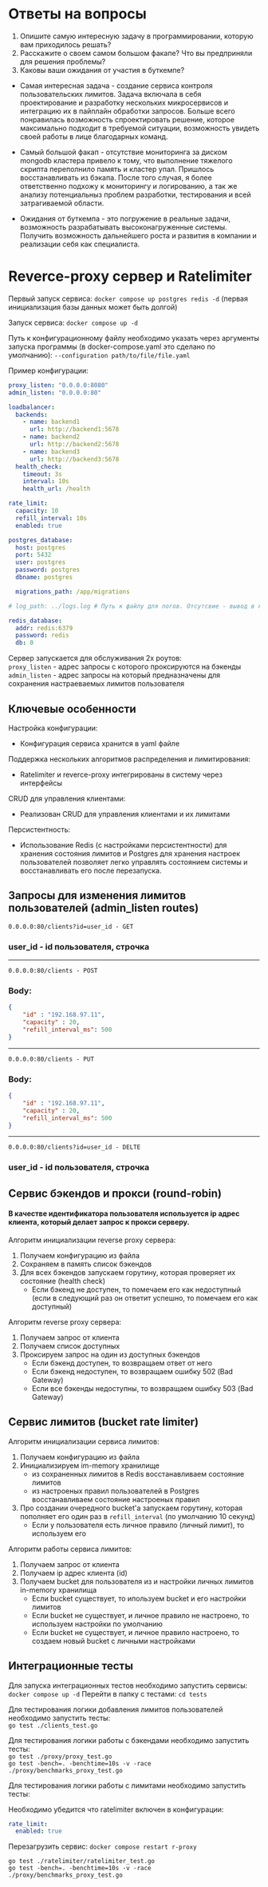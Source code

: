 # Ответы на вопросы
1. Опишите самую интересную задачу в программировании, которую вам приходилось решать?
2. Расскажите о своем самом большом факапе? Что вы предприняли для решения проблемы?
3. Каковы ваши ожидания от участия в буткемпе?

- Самая интересная задача - создание сервиса контроля пользовательских лимитов. Задача включала в себя проектирование и разработку нескольких микросервисов и интеграцию их в пайплайн обработки запросов. Больше всего понравилась возможность спроектировать решение, которое максимально подходит в требуемой ситуации, возможность увидеть своей работы в лице благодарных команд.

- Самый большой факап - отсутствие мониторинга за диском mongodb кластера привело к тому, что выполнение тяжелого скрипта переполнило память и кластер упал. Пришлось восстанавливать из бэкапа. После того случая, я более ответственно подхожу к мониторингу и логированию, а так же анализу потенциальныз проблем разработки, тестирования и всей затрагиваемой области.

- Ожидания от буткемпа - это погружение в реальные задачи, возможность разрабатывать высоконагруженные системы. Получить возможность дальнейшего роста и развития в компании и реализации себя как специалиста.


# Reverce-proxy сервер и Ratelimiter

Первый запуск сервиса: `docker compose up postgres redis -d` (первая инициализация базы данных может быть долгой)  

Запуск сервиса: `docker compose up -d`

Путь к конфигурационному файлу необходимо указать через аргументы запуска программы (в docker-compose.yaml это сделано по умолчанию):
`--configuration path/to/file/file.yaml`

Пример конфигурации:  

``` yaml
proxy_listen: "0.0.0.0:8080"
admin_listen: "0.0.0.0:80"

loadbalancer:
  backends:
    - name: backend1
      url: http://backend1:5678
    - name: backend2
      url: http://backend2:5678
    - name: backend3
      url: http://backend3:5678
  health_check:
    timeout: 3s
    interval: 10s
    health_url: /health

rate_limit:
  capacity: 10
  refill_interval: 10s
  enabled: true

postgres_database:
  host: postgres
  port: 5432
  user: postgres
  password: postgres
  dbname: postgres

  migrations_path: /app/migrations

# log_path: ../logs.log # Путь к файлу для логов. Отсутсвие - вывод в консоль

redis_database:
  addr: redis:6379
  password: redis
  db: 0
```

Сервер запускается для обслуживания 2х роутов:  
`proxy_listen` - адрес запросы с которого проксируются на бэкенды  
`admin_listen` - адрес запросы на который предназначены для сохранения настраеваемых лимитов пользователя

## Ключевые особенности

Настройка конфигурации:

- Конфигурация сервиса хранится в yaml файле

Поддержка нескольких алгоритмов распределения и лимитирования:  

- Ratelimiter и reverce-proxy интегрированы в систему через интерфейсы

CRUD для управления клиентами:  

- Реализован CRUD для управления клиентами и их лимитами

Персистентность:  

- Использование Redis (с настройками персистентности) для хранения состояния лимитов и Postgres для хранения настроек пользователей позволяет легко управлять состоянием системы и восстанавливать его после перезапуска.


## Запросы для изменения лимитов пользователей (admin_listen routes)  

`0.0.0.0:80/clients?id=user_id - GET`  

### user_id - id пользователя, строчка

---

`0.0.0.0:80/clients - POST`  

### Body:  
``` json
{
    "id" : "192.168.97.11",
    "capacity" : 20,
    "refill_interval_ms": 500
}
```

---

`0.0.0.0:80/clients - PUT`

### Body:  
``` json
{
    "id" : "192.168.97.11",
    "capacity" : 20,
    "refill_interval_ms": 500
}
```

---

`0.0.0.0:80/clients?id=user_id - DELTE`  

### user_id - id пользователя, строчка

## Сервис бэкендов и прокси (round-robin)

#### В качестве идентификатора пользователя используется ip адрес клиента, который делает запрос к прокси серверу.  

Алгоритм инициализации reverse proxy сервера:
1. Получаем конфигурацию из файла
2. Сохраняем в память список бэкендов
3. Для всех бэкендов запускаем горутину, которая проверяет их состояние (health check)
    - Если бэкенд не доступен, то помечаем его как недоступный (если в следующий раз он ответит успешно, то помечаем его как доступный)


Алгоритм reverse proxy сервера:
1. Получаем запрос от клиента
2. Получаем список доступных
3. Проксируем запрос на один из доступных бэкендов
    - Если бэкенд доступен, то возвращаем ответ от него
    - Если бэкенд недоступен, то возвращаем ошибку 502 (Bad Gateway)
    - Если все бэкенды недоступны, то возвращаем ошибку 503 (Bad Gateway)

## Сервис лимитов (bucket rate limiter)

Алгоритм инициализации сервиса лимитов:
1. Получаем конфигурацию из файла
2. Инициализируем im-memory хранилище
    - из сохраненных лимитов в Redis восстанавливаем состояние лимитов
    - из настроеных правил пользователей в Postgres восстанавливаем состояние настроеных правил
3. Про создании очередного bucket'а запускаем горутину, которая пополняет его один раз в `refill_interval` (по умолчанию 10 секунд)
    - Если у пользователя есть личное правило (личный лимит), то используем его

Алгоритм работы сервиса лимитов:
1. Получаем запрос от клиента
2. Получаем ip адрес клиента (id)
3. Получаем bucket для пользователя из и настройки личных лимитов in-memory хранилища
    - Если bucket существует, то ипользуем bucket и его настройки лимитов
    - Если bucket не существует, и личное правило не настроено, то используем настройки по умолчанию
    - Если bucket не существует, и личное правило настроено, то создаем новый bucket с личными настройками  


## Интеграционные тесты

Для запуска интеграционных тестов необходимо запустить сервисы: `docker compose up -d`
Перейти в папку с тестами: `cd tests`

Для тестирования логики добавления лимитов пользователей необходимо запустить тесты:  
`go test ./clients_test.go`

Для тестирования логики работы с бэкендами необходимо запустить тесты:  
`go test ./proxy/proxy_test.go`  
`go test -bench=. -benchtime=10s -v -race ./proxy/benchmarks_proxy_test.go`  

Для тестирования логики работы с лимитами необходимо запустить тесты:

Необходимо убедится что ratelimiter включен в конфигурации:  
``` yaml
rate_limit:
  enabled: true
```

Перезагрузить сервис: `docker compose restart r-proxy`

`go test ./ratelimiter/ratelimiter_test.go`  
`go test -bench=. -benchtime=10s -v -race ./proxy/benchmarks_proxy_test.go`  
